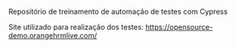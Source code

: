 Repositório de treinamento de automação de testes com Cypress

Site utilizado para realização dos testes: https://opensource-demo.orangehrmlive.com/
